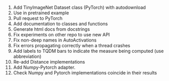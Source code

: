 1. Add TinyImageNet Dataset class (PyTorch) with autodownload
2. Use in pretrained example
3. Pull request to PyTorch
4. Add documentation to classes and functions
5. Generate html docs from docstrings
6. Fix experiments on other repo to use new API
7. Fix non-deep names in AutoActivations 
8. Fix errors propagating correctly when a thread crashes
9. Add labels to TQDM bars to indicate the measure being computed (use abbreviation)
10. Re-add Distance implementations
11. Add Numpy-Pytorch adapter. 
12. Check Numpy and Pytorch implementations coincide in their results

